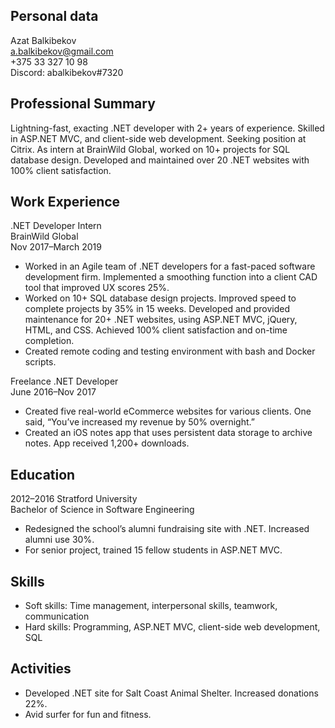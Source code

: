 ## Personal data
Azat Balkibekov\
a.balkibekov@gmail.com\
+375 33 327 10 98\
Discord: abalkibekov#7320
## Professional Summary
Lightning-fast, exacting .NET developer with 2+ years of experience. Skilled in ASP.NET MVC, and client-side web development. Seeking position at Citrix. As intern at BrainWild Global, worked on 10+ projects for SQL database design. Developed and maintained over 20 .NET websites with 100% client satisfaction.
## Work Experience
.NET Developer Intern\
BrainWild Global\
Nov 2017–March 2019
* Worked in an Agile team of .NET developers for a fast-paced software development firm.
Implemented a smoothing function into a client CAD tool that improved UX scores 25%.
* Worked on 10+ SQL database design projects. Improved speed to complete projects by 35% in 15 weeks.
Developed and provided maintenance for 20+ .NET websites, using ASP.NET MVC, jQuery, HTML, and CSS. Achieved 100% client satisfaction and on-time completion.
* Created remote coding and testing environment with bash and Docker scripts.

Freelance .NET Developer\
June 2016–Nov 2017
* Created five real-world eCommerce websites for various clients. One said, “You’ve increased my revenue by 50% overnight.”
* Created an iOS notes app that uses persistent data storage to archive notes. App received 1,200+ downloads.
## Education
2012–2016 Stratford University\
Bachelor of Science in Software Engineering
* Redesigned the school’s alumni fundraising site with .NET. Increased alumni use 30%.
* For senior project, trained 15 fellow students in ASP.NET MVC.
## Skills
* Soft skills: Time management, interpersonal skills, teamwork, communication
* Hard skills: Programming, ASP.NET MVC, client-side web development, SQL
## Activities
* Developed .NET site for Salt Coast Animal Shelter. Increased donations 22%.
* Avid surfer for fun and fitness.